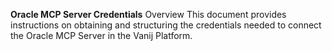 **Oracle MCP Server Credentials**
Overview
This document provides instructions on obtaining and structuring the credentials needed to connect the Oracle MCP Server in the Vanij Platform.

